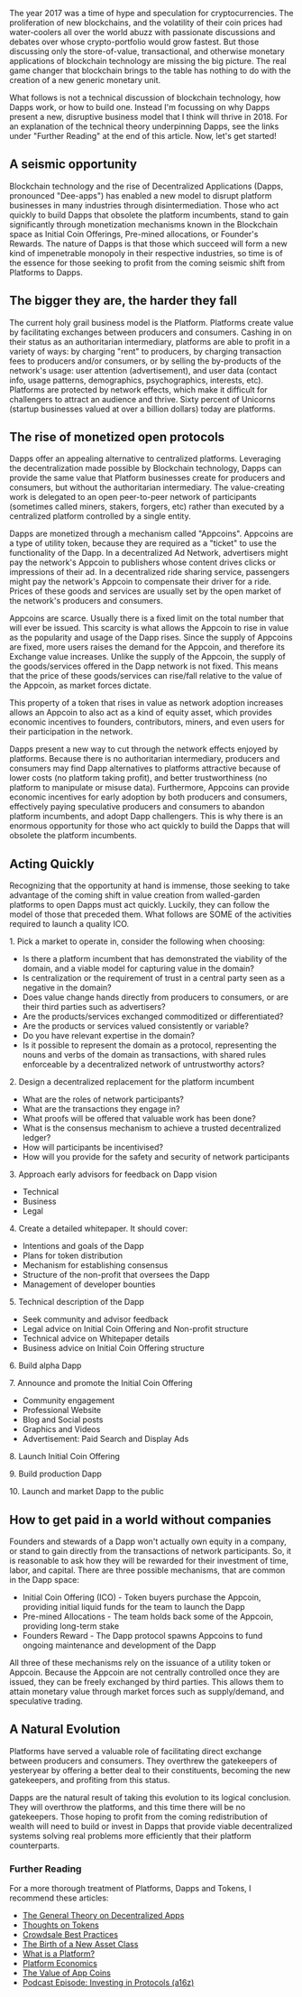 The year 2017 was a time of hype and speculation for cryptocurrencies. The proliferation of new blockchains, and the volatility of their coin prices had water-coolers all over the world abuzz with passionate discussions and debates over whose crypto-portfolio would grow fastest. But those discussing only the store-of-value, transactional, and otherwise monetary applications of blockchain technology are missing the big picture. The real game changer that blockchain brings to the table has nothing to do with the creation of a new generic monetary unit.

What follows is not a technical discussion of blockchain technology, how Dapps work, or how to build one. Instead I'm focussing on why Dapps present a new, disruptive business model that I think will thrive in 2018. For an explanation of the technical theory underpinning Dapps, see the links under "Further Reading" at the end of this article. Now, let's get started!

A seismic opportunity
---------------------

Blockchain technology and the rise of Decentralized Applications (Dapps, pronounced "Dee-apps") has enabled a new model to disrupt platform businesses in many industries through disintermediation. Those who act quickly to build Dapps that obsolete the platform incumbents, stand to gain significantly through monetization mechanisms known in the Blockchain space as Initial Coin Offerings, Pre-mined allocations, or Founder's Rewards. The nature of Dapps is that those which succeed will form a new kind of impenetrable monopoly in their respective industries, so time is of the essence for those seeking to profit from the coming seismic shift from Platforms to Dapps.

The bigger they are, the harder they fall
-----------------------------------------

The current holy grail business model is the Platform. Platforms create value by facilitating exchanges between producers and consumers. Cashing in on their status as an authoritarian intermediary, platforms are able to profit in a variety of ways: by charging "rent" to producers, by charging transaction fees to producers and/or consumers, or by selling the by-products of the network's usage: user attention (advertisement), and user data (contact info, usage patterns, demographics, psychographics, interests, etc). Platforms are protected by network effects, which make it difficult for challengers to attract an audience and thrive. Sixty percent of Unicorns (startup businesses valued at over a billion dollars) today are platforms.

The rise of monetized open protocols
------------------------------------

Dapps offer an appealing alternative to centralized platforms. Leveraging the decentralization made possible by Blockchain technology, Dapps can provide the same value that Platform businesses create for producers and consumers, but without the authoritarian intermediary. The value-creating work is delegated to an open peer-to-peer network of participants (sometimes called miners, stakers, forgers, etc) rather than executed by a centralized platform controlled by a single entity.

Dapps are monetized through a mechanism called "Appcoins". Appcoins are a type of utility token, because they are required as a "ticket" to use the functionality of the Dapp. In a decentralized Ad Network, advertisers might pay the network's Appcoin to publishers whose content drives clicks or impressions of their ad. In a decentralized ride sharing service, passengers might pay the network's Appcoin to compensate their driver for a ride. Prices of these goods and services are usually set by the open market of the network's producers and consumers.

Appcoins are scarce. Usually there is a fixed limit on the total number that will ever be issued. This scarcity is what allows the Appcoin to rise in value as the popularity and usage of the Dapp rises. Since the supply of Appcoins are fixed, more users raises the demand for the Appcoin, and therefore its Exchange value increases. Unlike the supply of the Appcoin, the supply of the goods/services offered in the Dapp network is not fixed. This means that the price of these goods/services can rise/fall relative to the value of the Appcoin, as market forces dictate.

This property of a token that rises in value as network adoption increases allows an Appcoin to also act as a kind of equity asset, which provides economic incentives to founders, contributors, miners, and even users for their participation in the network.

Dapps present a new way to cut through the network effects enjoyed by platforms. Because there is no authoritarian intermediary, producers and consumers may find Dapp alternatives to platforms attractive because of lower costs (no platform taking profit), and better trustworthiness (no platform to manipulate or misuse data). Furthermore, Appcoins can provide economic incentives for early adoption by both producers and consumers, effectively paying speculative producers and consumers to abandon platform incumbents, and adopt Dapp challengers. This is why there is an enormous opportunity for those who act quickly to build the Dapps that will obsolete the platform incumbents.

Acting Quickly
--------------

Recognizing that the opportunity at hand is immense, those seeking to take advantage of the coming shift in value creation from walled-garden platforms to open Dapps must act quickly. Luckily, they can follow the model of those that preceded them. What follows are SOME of the activities required to launch a quality ICO.

1\. Pick a market to operate in, consider the following when choosing:

-   Is there a platform incumbent that has demonstrated the viability of the domain, and a viable model for capturing value in the domain?
-   Is centralization or the requirement of trust in a central party seen as a negative in the domain?
-   Does value change hands directly from producers to consumers, or are their third parties such as advertisers?
-   Are the products/services exchanged commoditized or differentiated?
-   Are the products or services valued consistently or variable?
-   Do you have relevant expertise in the domain?
-   Is it possible to represent the domain as a protocol, representing the nouns and verbs of the domain as transactions, with shared rules enforceable by a decentralized network of untrustworthy actors?

2\. Design a decentralized replacement for the platform incumbent

-   What are the roles of network participants?
-   What are the transactions they engage in?
-   What proofs will be offered that valuable work has been done?
-   What is the consensus mechanism to achieve a trusted decentralized ledger?
-   How will participants be incentivised?
-   How will you provide for the safety and security of network participants

3\. Approach early advisors for feedback on Dapp vision

-   Technical
-   Business
-   Legal

4\. Create a detailed whitepaper. It should cover:

-   Intentions and goals of the Dapp
-   Plans for token distribution
-   Mechanism for establishing consensus
-   Structure of the non-profit that oversees the Dapp
-   Management of developer bounties

5\. Technical description of the Dapp

-   Seek community and advisor feedback
-   Legal advice on Initial Coin Offering and Non-profit structure
-   Technical advice on Whitepaper details
-   Business advice on Initial Coin Offering structure

6\. Build alpha Dapp

7\. Announce and promote the Initial Coin Offering

-   Community engagement
-   Professional Website
-   Blog and Social posts
-   Graphics and Videos
-   Advertisement: Paid Search and Display Ads

8\. Launch Initial Coin Offering

9\. Build production Dapp

10\. Launch and market Dapp to the public

How to get paid in a world without companies
--------------------------------------------

Founders and stewards of a Dapp won't actually own equity in a company, or stand to gain directly from the transactions of network participants. So, it is reasonable to ask how they will be rewarded for their investment of time, labor, and capital. There are three possible mechanisms, that are common in the Dapp space:

-   Initial Coin Offering (ICO) - Token buyers purchase the Appcoin, providing initial liquid funds for the team to launch the Dapp
-   Pre-mined Allocations - The team holds back some of the Appcoin, providing long-term stake
-   Founders Reward - The Dapp protocol spawns Appcoins to fund ongoing maintenance and development of the Dapp

All three of these mechanisms rely on the issuance of a utility token or Appcoin. Because the Appcoin are not centrally controlled once they are issued, they can be freely exchanged by third parties. This allows them to attain monetary value through market forces such as supply/demand, and speculative trading.

A Natural Evolution
-------------------

Platforms have served a valuable role of facilitating direct exchange between producers and consumers. They overthrew the gatekeepers of yesteryear by offering a better deal to their constituents, becoming the new gatekeepers, and profiting from this status.

Dapps are the natural result of taking this evolution to its logical conclusion. They will overthrow the platforms, and this time there will be no gatekeepers. Those hoping to profit from the coming redistribution of wealth will need to build or invest in Dapps that provide viable decentralized systems solving real problems more efficiently that their platform counterparts.

### Further Reading

For a more thorough treatment of Platforms, Dapps and Tokens, I recommend these articles:

-   [The General Theory on Decentralized Apps](https://github.com/DavidJohnstonCEO/DecentralizedApplications)
-   [Thoughts on Tokens](https://news.earn.com/thoughts-on-tokens-436109aabcbe)
-   [Crowdsale Best Practices](https://github.com/DavidJohnstonCEO/CrowdsaleBestPractices)
-   [The Birth of a New Asset Class](https://medium.com/@mattslater91/the-birth-of-a-new-asset-class-blockchain-tokens-the-decentralized-web-2ed7c0b7d78d)
-   [What is a Platform?](https://www.applicoinc.com/blog/what-is-a-platform-business-model/)
-   [Platform Economics](http://platformed.info/platform-economics/%EF%BB%BF)
-   [The Value of App Coins](https://github.com/DavidJohnstonCEO/TheValueofAppCoins)
-   [Podcast Episode: Investing in Protocols (a16z)](https://a16z.com/2017/04/03/cryptocurrencies-protocols-appcoins/)
